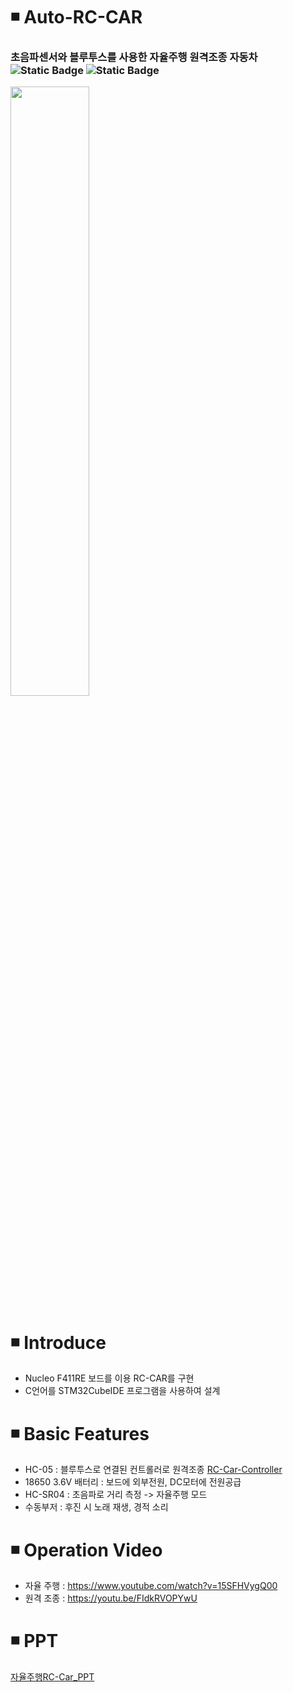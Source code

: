 # ◾ Auto-RC-CAR
<h3> 초음파센서와 블루투스를 사용한 자율주행 원격조종 자동차 <img alt="Static Badge" src="https://img.shields.io/badge/C-00599C"> <img alt="Static Badge" src="https://img.shields.io/badge/STM32-2ECCFA"> 
</h3>
<img src = "https://github.com/user-attachments/assets/9c7252f0-f630-4cd5-9afd-28962c2012e7" width="50%" height="50%">

# ◾ Introduce
* Nucleo F411RE 보드를 이용 RC-CAR를 구현
* C언어를 STM32CubeIDE 프로그램을 사용하여 설계

# ◾ Basic Features
* HC-05 : 블루투스로 연결된 컨트롤러로 원격조종 [RC-Car-Controller](https://github.com/jjamponglover/Controller/blob/main/README.md)
* 18650 3.6V 배터리 : 보드에 외부전원, DC모터에 전원공급
* HC-SR04 : 초음파로 거리 측정 -> 자율주행 모드
* 수동부저 : 후진 시 노래 재생, 경적 소리

# ◾ Operation Video
* 자율 주행 : https://www.youtube.com/watch?v=15SFHVygQ00
* 원격 조종 : https://youtu.be/FIdkRVOPYwU

# ◾ PPT
[자율주행RC-Car_PPT](https://docs.google.com/presentation/d/1VQsI_Xh_QkLtCH36218hfMINoUE5a7nO/edit?usp=sharing&ouid=115252002698098783286&rtpof=true&sd=true)
